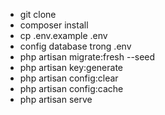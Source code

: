 - git clone 
- composer install
- cp .env.example .env
- config database trong .env 
- php artisan migrate:fresh --seed
- php artisan key:generate
- php artisan config:clear
- php artisan config:cache
- php artisan serve
